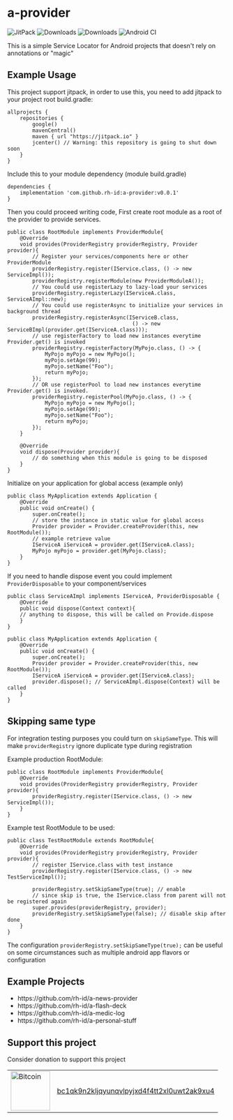 # a-provider

![JitPack](https://img.shields.io/jitpack/v/github/rh-id/a-provider)
![Downloads](https://jitpack.io/v/rh-id/a-provider/week.svg)
![Downloads](https://jitpack.io/v/rh-id/a-provider/month.svg)
![Android CI](https://github.com/rh-id/a-provider/actions/workflows/gradlew-build.yml/badge.svg)

This is a simple Service Locator for Android projects that doesn't rely on annotations or "magic"


## Example Usage

This project support jitpack, in order to use this, you need to add jitpack to your project root build.gradle:
```
allprojects {
    repositories {
        google()
        mavenCentral()
        maven { url "https://jitpack.io" }
        jcenter() // Warning: this repository is going to shut down soon
    }
}
```

Include this to your module dependency (module build.gradle)
```
dependencies {
    implementation 'com.github.rh-id:a-provider:v0.0.1'
}
```

Then you could proceed writing code,
First create root module as a root of the provider to provide services.

```
public class RootModule implements ProviderModule{
    @Override
    void provides(ProviderRegistry providerRegistry, Provider provider){
        // Register your services/components here or other ProviderModule
        providerRegistry.register(IService.class, () -> new ServiceImpl());
        providerRegistry.registerModule(new ProviderModuleA());
        // You could use registerLazy to lazy-load your services
        providerRegistry.registerLazy(IServiceA.class, ServiceAImpl::new);
        // You could use registerAsync to initialize your services in background thread
        providerRegistry.registerAsync(IServiceB.class,
                                        () -> new ServiceBImpl(provider.get(IServiceA.class)));
        // use registerFactory to load new instances everytime Provider.get() is invoked
        providerRegistry.registerFactory(MyPojo.class, () -> {
            MyPojo myPojo = new MyPojo();
            myPojo.setAge(99);
            myPojo.setName("Foo");
            return myPojo;
        });
        // OR use registerPool to load new instances everytime Provider.get() is invoked.
        providerRegistry.registerPool(MyPojo.class, () -> {
            MyPojo myPojo = new MyPojo();
            myPojo.setAge(99);
            myPojo.setName("Foo");
            return myPojo;
        });
    }

    @Override
    void dispose(Provider provider){
        // do something when this module is going to be disposed
    }
}
```

Initialize on your application for global access (example only)

```
public class MyApplication extends Application {
    @Override
    public void onCreate() {
        super.onCreate();
        // store the instance in static value for global access
        Provider provider = Provider.createProvider(this, new RootModule());
        // example retrieve value
        IServiceA iServiceA = provider.get(IServiceA.class);
        MyPojo myPojo = provider.get(MyPojo.class);
    }
}
```
If you need to handle dispose event you could implement `ProviderDisposable` to your component/services
```
public class ServiceAImpl implements IServiceA, ProviderDisposable {
    @Override
    public void dispose(Context context){
    // anything to dispose, this will be called on Provide.dispose
    }
}
```
```
public class MyApplication extends Application {
    @Override
    public void onCreate() {
        super.onCreate();
        Provider provider = Provider.createProvider(this, new RootModule());
        IServiceA iServiceA = provider.get(IServiceA.class);
        provider.dispose(); // ServiceAImpl.dispose(Context) will be called
    }
}
```

## Skipping same type

For integration testing purposes you could turn on `skipSameType`. This will make `providerRegistry`
ignore duplicate type during registration

Example production RootModule:

```
public class RootModule implements ProviderModule{
    @Override
    void provides(ProviderRegistry providerRegistry, Provider provider){
        providerRegistry.register(IService.class, () -> new ServiceImpl());
    }
}
```

Example test RootModule to be used:

```
public class TestRootModule extends RootModule{
    @Override
    void provides(ProviderRegistry providerRegistry, Provider provider){
        // register IService.class with test instance
        providerRegistry.register(IService.class, () -> new TestServiceImpl());

        providerRegistry.setSkipSameType(true); // enable
        // since skip is true, the IService.class from parent will not be registered again
        super.provides(providerRegistry, provider); 
        providerRegistry.setSkipSameType(false); // disable skip after done
    }
}
```

The configuration `providerRegistry.setSkipSameType(true);` can be useful on some circumstances such
as multiple android app flavors or configuration

## Example Projects

<ul>
<li>https://github.com/rh-id/a-news-provider</li>
<li>https://github.com/rh-id/a-flash-deck</li>
<li>https://github.com/rh-id/a-medic-log</li>
<li>https://github.com/rh-id/a-personal-stuff</li>
</ul>

## Support this project
Consider donation to support this project
<table>
  <tr>
    <td><a href="bitcoin:bc1qk9n2kljqyunqvlpyjxd4f4tt2xl0uwt2ak9xu4"><img src="https://img.shields.io/badge/Bitcoin-000000?style=for-the-badge&logo=bitcoin&logoColor=white&link=bitcoin://bc1qk9n2kljqyunqvlpyjxd4f4tt2xl0uwt2ak9xu4" alt="Bitcoin" width="90px"></a></td>
    <td><a href="https://www.blockchain.com/btc/address/bc1qk9n2kljqyunqvlpyjxd4f4tt2xl0uwt2ak9xu4">bc1qk9n2kljqyunqvlpyjxd4f4tt2xl0uwt2ak9xu4</a></td>
  </tr>
</table>
